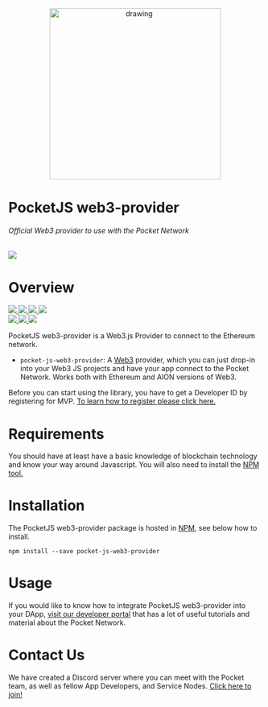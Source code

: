 <div align="center">
  <a href="https://www.pokt.network">
    <img src="https://pokt.network/wp-content/uploads/2018/12/Logo-488x228-px.png" alt="drawing" width="340"/>
  </a>
</div>
<h1 align="left">PocketJS web3-provider</h1>
<h6 align="left">Official Web3 provider to use with the Pocket Network</h6>
<div align="lef">
  <a  href="https://developer.mozilla.org/en-US/docs/Web/JavaScript/Reference">
    <img src="https://img.shields.io/badge/js-reference-yellow.svg"/>
  </a>
</div>

<h1 align="left">Overview</h1>
  <div align="left">
    <a  href="https://github.com/pokt-network/pocket-js/releases">
      <img src="https://img.shields.io/github/release-pre/pokt-network/pocket-js.svg"/>
    </a>
    <a href="https://circleci.com/gh/pokt-network/pocket-js/tree/master">
      <img src="https://circleci.com/gh/pokt-network/pocket-js/tree/master.svg?style=svg"/>
    </a>
    <a  href="https://github.com/pokt-network/pocket-js/pulse">
      <img src="https://img.shields.io/github/contributors/pokt-network/pocket-js.svg"/>
    </a>
    <a href="https://opensource.org/licenses/MIT">
      <img src="https://img.shields.io/badge/License-MIT-blue.svg"/>
    </a>
    <br >
    <a href="https://github.com/pokt-network/pocket-js/pulse">
      <img src="https://img.shields.io/github/last-commit/pokt-network/pocket-js.svg"/>
    </a>
    <a href="https://github.com/pokt-network/pocket-js/pulls">
      <img src="https://img.shields.io/github/issues-pr/pokt-network/pocket-js.svg"/>
    </a>
    <a href="https://github.com/pokt-network/pocket-js/issues">
      <img src="https://img.shields.io/github/issues-closed/pokt-network/pocket-js.svg"/>
    </a>
</div>

PocketJS web3-provider is a Web3.js Provider to connect to the Ethereum network.

- `pocket-js-web3-provider`: A [Web3](https://web3.foundation) provider, which you can just drop-in into your Web3 JS projects and have your app connect to the Pocket Network. Works both with Ethereum and AION versions of Web3.

Before you can start using the library, you have to get a Developer ID by registering for MVP. [To learn how to register please click here.](https://pocket-network.readme.io/docs/how-to-participate#section-for-developers)

<h1 align="left">Requirements</h1>

You should have at least have a basic knowledge of blockchain technology and know your way around Javascript. You will also need to install the [NPM tool.](https://www.npmjs.com/get-npm)

<h1 align="left">Installation</h1>

The PocketJS web3-provider package is hosted in [NPM](https://npmjs.com), see below how to install.

`npm install --save pocket-js-web3-provider`

<h1 align="left">Usage</h1>

If you would like to know how to integrate PocketJS web3-provider into your DApp, [visit our developer portal](https://pocket-network.readme.io) that has a lot of useful tutorials and material about the Pocket Network.

<h1 align="left">Contact Us</h1>

We have created a Discord server where you can meet with the Pocket team, as well as fellow App Developers, and Service Nodes. [Click here to join!](https://discord.gg/sarhfXP)
